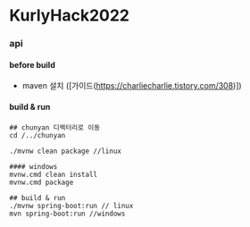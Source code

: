 # KurlyHack2022

### api

#### before build

- maven 설치 ([가이드(https://charliecharlie.tistory.com/308)])


#### build & run
```
## chunyan 디렉터리로 이동 
cd /../chunyan

./mvnw clean package //linux

#### windows
mvnw.cmd clean install
mvnw.cmd package

## build & run
./mvnw spring-boot:run // linux
mvn spring-boot:run //windows
```